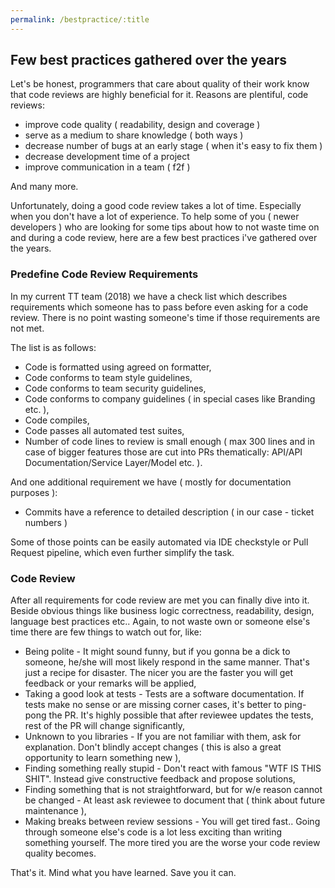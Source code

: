 ```yaml
---
permalink: /bestpractice/:title
---
```


## Few best practices gathered over the years

Let's be honest, programmers that care about quality of their work know that code reviews are highly beneficial for it.
Reasons are plentiful, code reviews:

- improve code quality ( readability, design and coverage )
- serve as a medium to share knowledge ( both ways )
- decrease number of bugs at an early stage ( when it's easy to fix them )
- decrease development time of a project
- improve communication in a team ( f2f )

And many more.

Unfortunately, doing a good code review takes a lot of time. Especially when you don't have a lot of experience.
To help some of you ( newer developers ) who are looking for some tips about how to not waste time on and during a code review,
here are a few best practices i've gathered over the years.

### Predefine Code Review Requirements

In my current TT team (2018) we have a check list which describes requirements which someone has to pass before even asking for a code review.
There is no point wasting someone's time if those requirements are not met.

The list is as follows:

* Code is formatted using agreed on formatter,
* Code conforms to team style guidelines,
* Code conforms to team security guidelines,
* Code conforms to company guidelines ( in special cases like Branding etc. ),
* Code compiles,
* Code passes all automated test suites,
* Number of code lines to review is small enough ( max 300 lines and in case of bigger features those are cut into PRs thematically: API/API Documentation/Service Layer/Model etc. ).

And one additional requirement we have ( mostly for documentation purposes ):

* Commits have a reference to detailed description ( in our case - ticket numbers )

Some of those points can be easily automated via IDE checkstyle or Pull Request pipeline, which even further simplify the task.

### Code Review

After all requirements for code review are met you can finally dive into it. Beside obvious things like business logic correctness, readability, design, language best practices etc.. Again, to not waste own or someone else's time there are few things to watch out for, like:

* Being polite - It might sound funny, but if you gonna be a dick to someone, he/she will most likely respond in the same manner. That's just a recipe for disaster. The nicer you are the faster you will get feedback or your remarks will be applied,
* Taking a good look at tests -  Tests are a software documentation. If tests make no sense or are missing corner cases, it's better to ping-pong the PR. It's highly possible that after reviewee updates the tests, rest of the PR will change significantly,
* Unknown to you libraries -  If you are not familiar with them, ask for explanation. Don't blindly accept changes ( this is also a great opportunity to learn something new ),
* Finding something really stupid - Don't react with famous "WTF IS THIS SHIT". Instead give constructive feedback and propose solutions,
* Finding something that is not straightforward, but for w/e reason cannot be changed - At least ask reviewee to document that ( think about future maintenance ),
* Making breaks between review sessions - You will get tired fast.. Going through someone else's code is a lot less exciting than writing something yourself. The more tired you are the worse your code review quality becomes.

That's it. Mind what you have learned. Save you it can.